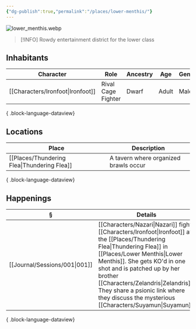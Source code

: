```yaml
---
{"dg-publish":true,"permalink":"/places/lower-menthis/"}
---
```


![lower_menthis.webp](/img/user/z_attachments/lower_menthis.webp)

> [!INFO]
> Rowdy entertainment district for the lower class
## Inhabitants
| Character                            | Role               | Ancestry | Age   | Gender |
| ------------------------------------ | ------------------ | -------- | ----- | ------ |
| [[Characters/Ironfoot\|Ironfoot]] | Rival Cage Fighter | Dwarf    | Adult | Male   |

{ .block-language-dataview}
## Locations
| Place                                          | Description                           |
| ---------------------------------------------- | ------------------------------------- |
| [[Places/Thundering Flea\|Thundering Flea]] | A tavern where organized brawls occur |

{ .block-language-dataview}
## Happenings
| §                                | Details                                                                                                                                                                                                                            |
| -------------------------------- | ---------------------------------------------------------------------------------------------------------------------------------------------------------------------------------------------------------------------------------- |
| [[Journal/Sessions/001\|001]] | [[Characters/Nazari\|Nazari]] fights [[Characters/Ironfoot\|Ironfoot]] at the [[Places/Thundering Flea\|Thundering Flea]] in [[Places/Lower Menthis\|Lower Menthis]]. She gets KO'd in one shot and is patched up by her brother [[Characters/Zelandris\|Zelandris]]. They share a psionic link where they discuss the mysterious [[Characters/Suyamun\|Suyamun]]. |

{ .block-language-dataview}